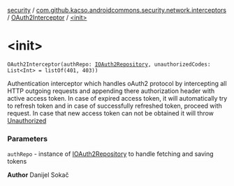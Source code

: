 [security](../../index.md) / [com.github.kacso.androidcommons.security.network.interceptors](../index.md) / [OAuth2Interceptor](index.md) / [&lt;init&gt;](.)

# &lt;init&gt;

`OAuth2Interceptor(authRepo: `[`IOAuth2Repository`](../../com.github.kacso.androidcommons.security.repositories/-i-o-auth2-repository/index.md)`, unauthorizedCodes: List<Int> = listOf(401, 403))`

Authentication interceptor which handles oAuth2 protocol by intercepting all HTTP outgoing
requests and appending there authorization header with active access token. In case of
expired access token, it will automatically try to refresh token and in case of
successfully refreshed token, proceed with request. In case that new access token can not be
obtained it will throw [Unauthorized](#)

### Parameters

`authRepo` - instance of [IOAuth2Repository](../../com.github.kacso.androidcommons.security.repositories/-i-o-auth2-repository/index.md) to handle fetching and saving tokens

**Author**
Danijel Sokač

